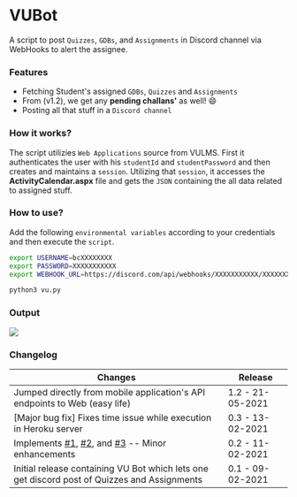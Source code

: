 # VUBot

A script to post `Quizzes`, `GDBs`, and `Assignments` in Discord channel via WebHooks to alert the assignee. 

### Features

- Fetching Student's assigned `GDBs`, `Quizzes` and `Assignments`
- From (v1.2), we get any **pending challans'** as well! 😄
- Posting all that stuff in a `Discord channel`

### How it works?

The script utilizies `Web Applications` source from VULMS. First it authenticates the user with his `studentId` and `studentPassword` and then creates and maintains a `session`. Utilizing that `session`, it accesses the **ActivityCalendar.aspx** file and gets the `JSON` containing the all data related to assigned stuff.

### How to use?

Add the following `environmental variables` according to your credentials and then execute the `script`.

```bash
export USERNAME=bcXXXXXXXX
export PASSWORD=XXXXXXXXXXX
export WEBHOOK_URL=https://discord.com/api/webhooks/XXXXXXXXXXX/XXXXXXXXXXXXXXXXXXXXXXXXXXXXXXXXXXXXXx
```

```bash
python3 vu.py
```

### Output

<img src="https://i.imgur.com/9TVTlgn.png">


### Changelog

| Changes                                                                                                   | Release                                             
| --------------------------------------------------------------------------------------------------------- | --------------------------------------------------- 
|Jumped directly from mobile application's API endpoints to Web (easy life) |1.2 - 21-05-2021|
| [Major bug fix] Fixes time issue while execution in Heroku server | 0.3 - 13-02-2021
| Implements [#1](https://github.com/Anon-Exploiter/VUBot/issues/1), [#2](https://github.com/Anon-Exploiter/VUBot/issues/2), and [#3](https://github.com/Anon-Exploiter/VUBot/issues/3) -- Minor enhancements                                                           | 0.2 - 11-02-2021                                    
| Initial release containing VU Bot which lets one get discord post of Quizzes and Assignments              | 0.1 - 09-02-2021                                    

